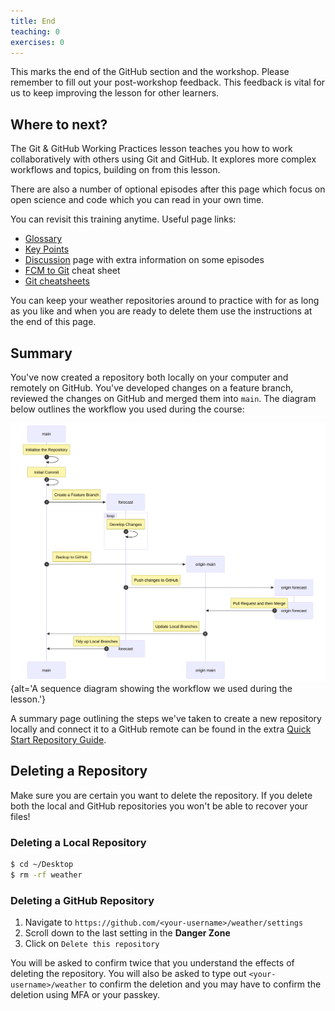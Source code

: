 ```yaml
---
title: End
teaching: 0
exercises: 0
---
```


This marks the end of the GitHub section and the workshop.
Please remember to fill out your post-workshop feedback.
This feedback is vital for us to keep improving the lesson
for other learners.

## Where to next?

The Git & GitHub Working Practices lesson teaches you how to work
collaboratively with others using Git and GitHub.
It explores more complex workflows and topics,
building on from this lesson.

There are also a number of optional episodes after this page
which focus on open science and code which you can read
in your own time.

You can revisit this training anytime.
Useful page links:

- [Glossary](../learners/reference.md#glossary)
- [Key Points](./key-points.html)
- [Discussion](../learners/discuss.md) page with extra information on some episodes
- [FCM to Git](../learners/fcm-git_cheat_sheet.md) cheat sheet
- [Git cheatsheets](../learners/reference.md)

You can keep your weather repositories around to practice with
for as long as you like and
when you are ready to delete them use the instructions
at the end of this page.

## Summary

You've now created a repository both locally on your computer
and remotely on GitHub.
You've developed changes on a feature branch,
reviewed the changes on GitHub and merged them into `main`.
The diagram below outlines the workflow you used during the course:

![](fig/lesson-workflow-mermaid.svg){alt='A sequence diagram showing the workflow we used during the lesson.'}

A summary page outlining the steps we've taken to create
a new repository locally and connect it to a GitHub remote
can be found in the extra [Quick Start Repository Guide](../learners/repo-quick-start.md).

## Deleting a Repository

Make sure you are certain you want to delete the repository.
If you delete both the local and GitHub repositories you won't be able
to recover your files!

### Deleting a Local Repository

```bash
$ cd ~/Desktop
$ rm -rf weather
```

### Deleting a GitHub Repository

1. Navigate to `https://github.com/<your-username>/weather/settings`
2. Scroll down to the last setting in the **Danger Zone**
3. Click on `Delete this repository`

You will be asked to confirm twice that you understand the effects
of deleting the repository.
You will also be asked to type out `<your-username>/weather`
to confirm the deletion and you may have to confirm the deletion
using MFA or your passkey.
